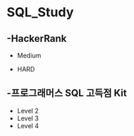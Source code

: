 # SQL_Study

## -HackerRank
  * Medium
  
  * HARD



## -프로그래머스 SQL 고득점 Kit
 * Level 2
 * Level 3
 * Level 4
